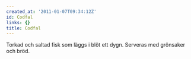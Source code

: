 ```yaml
---
created_at: '2011-01-07T09:34:12Z'
id: Codfal
links: {}
title: Codfal
---
```


Torkad och saltad fisk som läggs i blöt ett dygn. Serveras med grönsaker och bröd.